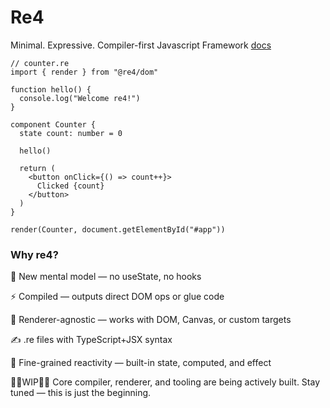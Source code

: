 # Re4


Minimal. Expressive. Compiler-first Javascript Framework
[docs](https://www.re4js.dev/)

```tsx
// counter.re
import { render } from "@re4/dom"

function hello() {
  console.log("Welcome re4!")
}

component Counter {
  state count: number = 0

  hello()

  return (
    <button onClick={() => count++}>
      Clicked {count}
    </button>
  )
}

render(Counter, document.getElementById("#app"))
```

### Why re4?

🧠 New mental model — no useState, no hooks

⚡ Compiled — outputs direct DOM ops or glue code

🔌 Renderer-agnostic — works with DOM, Canvas, or custom targets

✍️ .re files with TypeScript+JSX syntax

🔬 Fine-grained reactivity — built-in state, computed, and effect

🚧🚧WIP🚧🚧
Core compiler, renderer, and tooling are being actively built.
Stay tuned — this is just the beginning.
